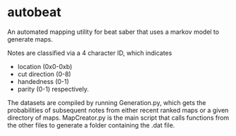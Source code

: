 # autobeat
An automated mapping utility for beat saber that uses a markov model to generate maps.

Notes are classified via a 4 character ID, which indicates
 - location (0x0-0xb)
 - cut direction (0-8)
 - handedness (0-1)
 - parity (0-1)
respectively.

The datasets are compiled by running Generation.py, which gets the probabilities of subsequent notes from either recent ranked maps or a given directory of maps.
MapCreator.py is the main script that calls functions from the other files to generate a folder containing the .dat file.
